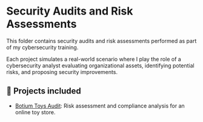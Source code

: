 # Security Audits and Risk Assessments

This folder contains security audits and risk assessments performed as part of my cybersecurity training.

Each project simulates a real-world scenario where I play the role of a cybersecurity analyst evaluating organizational assets, identifying potential risks, and proposing security improvements.

## 📄 Projects included
- [Botium Toys Audit](./botium-toys-audit): Risk assessment and compliance analysis for an online toy store.
